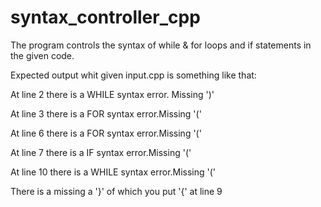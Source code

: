 # syntax_controller_cpp
The program controls the syntax of while &amp; for loops and if statements in the given code. 


Expected output whit given input.cpp is something like that:


At line 2 there is a WHILE syntax error. Missing ')' 

At line 3 there is a FOR syntax error.Missing '(' 

At line 6 there is a FOR syntax error.Missing '('

At line 7 there is a IF syntax error.Missing '('

At line 10 there is a WHILE syntax error.Missing '('

There is a missing a '}' of which you put '{' at line 9


